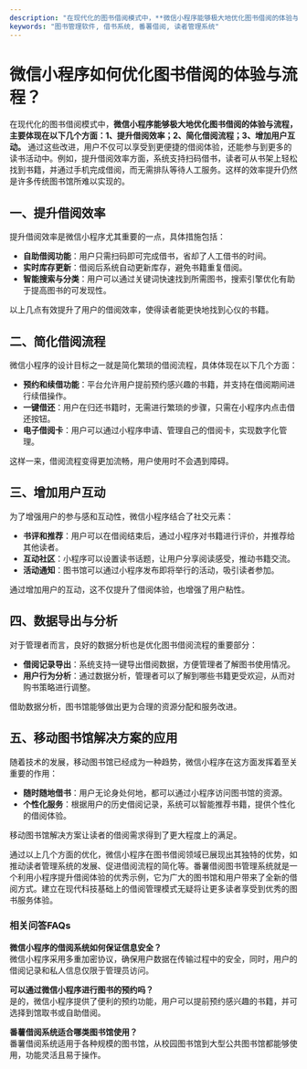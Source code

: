 ```yaml
---
description: "在现代化的图书借阅模式中，**微信小程序能够极大地优化图书借阅的体验与流程，主要体现在以下几个方面：1、提升借阅效率；2、简化借阅流程；3、增加用户互动。** 通过这些改进，用户不仅可以享受到更便捷的借阅体验，还能参与到更多的读书活动中。例如，提升借阅效率方面，系统支持扫码借书，读者可从书架上轻松找到书籍，并通过手机完成借阅，而无需排队等待人工服务。这样的效率提升仍然是许多传统图书馆所难以实现的。"
keywords: "图书管理软件, 借书系统, 番薯借阅, 读者管理系统"
---
```

# 微信小程序如何优化图书借阅的体验与流程？

在现代化的图书借阅模式中，**微信小程序能够极大地优化图书借阅的体验与流程，主要体现在以下几个方面：1、提升借阅效率；2、简化借阅流程；3、增加用户互动。** 通过这些改进，用户不仅可以享受到更便捷的借阅体验，还能参与到更多的读书活动中。例如，提升借阅效率方面，系统支持扫码借书，读者可从书架上轻松找到书籍，并通过手机完成借阅，而无需排队等待人工服务。这样的效率提升仍然是许多传统图书馆所难以实现的。

## 一、提升借阅效率

提升借阅效率是微信小程序尤其重要的一点，具体措施包括：

- **自助借阅功能**：用户只需扫码即可完成借书，省却了人工借书的时间。
- **实时库存更新**：借阅后系统自动更新库存，避免书籍重复借阅。
- **智能搜索与分类**：用户可以通过关键词快速找到所需图书，搜索引擎优化有助于提高图书的可发现性。

以上几点有效提升了用户的借阅效率，使得读者能更快地找到心仪的书籍。

## 二、简化借阅流程

微信小程序的设计目标之一就是简化繁琐的借阅流程，具体体现在以下几个方面：

- **预约和续借功能**：平台允许用户提前预约感兴趣的书籍，并支持在借阅期间进行续借操作。
- **一键借还**：用户在归还书籍时，无需进行繁琐的步骤，只需在小程序内点击借还按钮。
- **电子借阅卡**：用户可以通过小程序申请、管理自己的借阅卡，实现数字化管理。

这样一来，借阅流程变得更加流畅，用户使用时不会遇到障碍。

## 三、增加用户互动

为了增强用户的参与感和互动性，微信小程序结合了社交元素：

- **书评和推荐**：用户可以在借阅结束后，通过小程序对书籍进行评价，并推荐给其他读者。
- **互动社区**：小程序可以设置读书话题，让用户分享阅读感受，推动书籍交流。
- **活动通知**：图书馆可以通过小程序发布即将举行的活动，吸引读者参加。

通过增加用户的互动，这不仅提升了借阅体验，也增强了用户粘性。

## 四、数据导出与分析

对于管理者而言，良好的数据分析也是优化图书借阅流程的重要部分：

- **借阅记录导出**：系统支持一键导出借阅数据，方便管理者了解图书使用情况。
- **用户行为分析**：通过数据分析，管理者可以了解到哪些书籍更受欢迎，从而对购书策略进行调整。

借助数据分析，图书馆能够做出更为合理的资源分配和服务改进。

## 五、移动图书馆解决方案的应用

随着技术的发展，移动图书馆已经成为一种趋势，微信小程序在这方面发挥着至关重要的作用：

- **随时随地借书**：用户无论身处何地，都可以通过小程序访问图书馆的资源。
- **个性化服务**：根据用户的历史借阅记录，系统可以智能推荐书籍，提供个性化的借阅体验。

移动图书馆解决方案让读者的借阅需求得到了更大程度上的满足。

通过以上几个方面的优化，微信小程序在图书借阅领域已展现出其独特的优势，如推动读者管理系统的发展、促进借阅流程的简化等。番薯借阅图书管理系统就是一个利用小程序提升借阅体验的优秀示例，它为广大的图书馆和用户带来了全新的借阅方式。建立在现代科技基础上的借阅管理模式无疑将让更多读者享受到优秀的图书服务体验。

### 相关问答FAQs

**微信小程序的借阅系统如何保证信息安全？**  
微信小程序采用多重加密协议，确保用户数据在传输过程中的安全，同时，用户的借阅记录和私人信息仅限于管理员访问。

**可以通过微信小程序进行图书的预约吗？**  
是的，微信小程序提供了便利的预约功能，用户可以提前预约感兴趣的书籍，并可选择到馆取书或自助借阅。

**番薯借阅系统适合哪类图书馆使用？**  
番薯借阅系统适用于各种规模的图书馆，从校园图书馆到大型公共图书馆都能够使用，功能灵活且易于操作。
